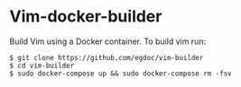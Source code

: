 # Vim-docker-builder
Build Vim using a Docker container. To build vim run:

```
$ git clone https://github.com/egdoc/vim-builder
$ cd vim-builder
$ sudo docker-compose up && sudo docker-compose rm -fsv
```
